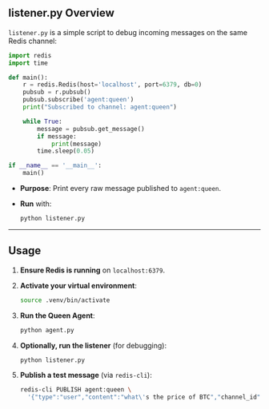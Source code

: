 ## listener.py Overview

`listener.py` is a simple script to debug incoming messages on the same Redis channel:

```python
import redis
import time

def main():
    r = redis.Redis(host='localhost', port=6379, db=0)
    pubsub = r.pubsub()
    pubsub.subscribe('agent:queen')
    print("Subscribed to channel: agent:queen")

    while True:
        message = pubsub.get_message()
        if message:
            print(message)
        time.sleep(0.05)

if __name__ == '__main__':
    main()
```

* **Purpose**: Print every raw message published to `agent:queen`.
* **Run** with:

  ```bash
  python listener.py
  ```

---

## Usage

1. **Ensure Redis is running** on `localhost:6379`.
2. **Activate your virtual environment**:

   ```bash
   source .venv/bin/activate
   ```
3. **Run the Queen Agent**:

   ```bash
   python agent.py
   ```
4. **Optionally, run the listener** (for debugging):

   ```bash
   python listener.py
   ```
5. **Publish a test message** (via `redis-cli`):

   ```bash
   redis-cli PUBLISH agent:queen \
     '{"type":"user","content":"what\'s the price of BTC","channel_id":"agent:queen","metadata":{"model":"claude-3-5-haiku-latest"}}'
   ```
